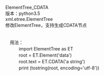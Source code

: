 
ElementTree_CDATA<br>
版本：python3.5<br>
xml.etree.ElementTree<br>
修改ElementTree，支持生成CDATA节点<br>
<br>
<br>
　用法：<br>
　　　import ElementTree as ET<br>
　　　root = ET.Element('data')<br>
　　　root.text = ET.CDATA('a string')<br>
　　　print (tostring(root, encoding='utf-8'))<br>
